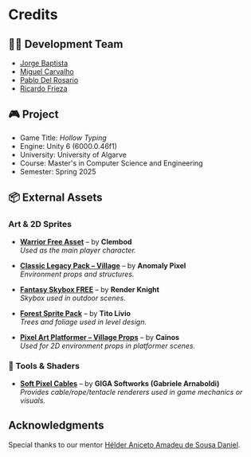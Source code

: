 # Credits

## 🧑‍💻 Development Team

- [Jorge Baptista](https://github.com/jorgebaptista)
- [Miguel Carvalho](https://github.com/miguelcarvalho33)
- [Pablo Del Rosario](https://github.com/pdelrc)
- [Ricardo Frieza](https://github.com/Frieza28)

## 🎮 Project

- Game Title: *Hollow Typing*
- Engine: Unity 6 (6000.0.46f1)
- University: University of Algarve
- Course: Master's in Computer Science and Engineering
- Semester: Spring 2025

## 📦 External Assets

### Art & 2D Sprites

- [**Warrior Free Asset**](https://assetstore.unity.com/packages/2d/characters/warrior-free-asset-195707) – by **Clembod**  
  *Used as the main player character.*

- [**Classic Legacy Pack – Village**](https://assetstore.unity.com/packages/2d/environments/classic-legacy-pack-village-233288) – by **Anomaly Pixel**  
  *Environment props and structures.*

- [**Fantasy Skybox FREE**](https://assetstore.unity.com/packages/2d/textures-materials/sky/fantasy-skybox-free-18353) – by **Render Knight**  
  *Skybox used in outdoor scenes.*

- [**Forest Sprite Pack**](https://assetstore.unity.com/packages/2d/environments/forest-sprite-pack-85564) – by **Tito Lívio**  
  *Trees and foliage used in level design.*

- [**Pixel Art Platformer – Village Props**](https://assetstore.unity.com/packages/2d/environments/pixel-art-platformer-village-props-166114) – by **Cainos**  
  *Used for 2D environment props in platformer scenes.*

### 🧩 Tools & Shaders

- [**Soft Pixel Cables**](https://assetstore.unity.com/packages/vfx/shaders/soft-pixel-cables-lite-235811) – by **GIGA Softworks (Gabriele Arnaboldi)**  
  *Provides cable/rope/tentacle renderers used in game mechanics or visuals.*

## Acknowledgments

Special thanks to our mentor [Hélder Aniceto Amadeu de Sousa Daniel](https://github.com/helderdaniel).
